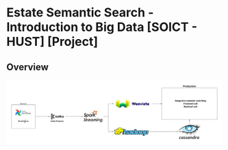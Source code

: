 # Estate Semantic Search - Introduction to Big Data [SOICT - HUST] [Project]

## Overview

![Overview](./assets/overview.png)